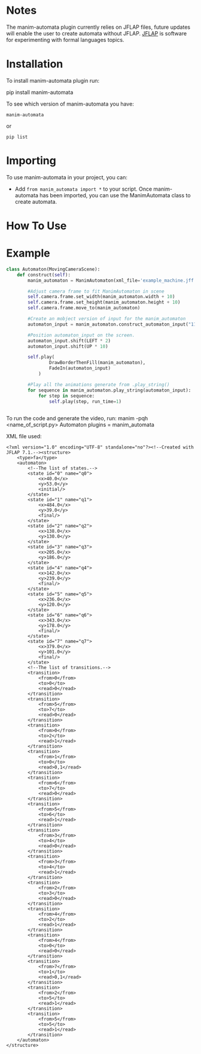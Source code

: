 Notes
=====
The manim-automata plugin currently relies on JFLAP files, future updates will enable the user to create automata without JFLAP.
[JFLAP](https://www.jflap.org) is software for experimenting with formal languages topics.

Installation
============
To install manim-automata plugin run:

   pip install manim-automata

To see which version of manim-automata you have:

    manim-automata

or

    pip list


Importing
=========
To use manim-automata in your project, you can:

* Add ``from manim_automata import *`` to your script.
Once manim-automata has been imported, you can use the ManimAutomata class to create automata.

How To Use
==========





Example
=======
```python
class Automaton(MovingCameraScene):
    def construct(self):
        manim_automaton = ManimAutomaton(xml_file='example_machine.jff')

        #Adjust camera frame to fit ManimAutomaton in scene
        self.camera.frame.set_width(manim_automaton.width + 10)
        self.camera.frame.set_height(manim_automaton.height + 10)
        self.camera.frame.move_to(manim_automaton)

        #Create an mobject version of input for the manim_automaton
        automaton_input = manim_automaton.construct_automaton_input("110011")

        #Position automaton_input on the screen.
        automaton_input.shift(LEFT * 2)
        automaton_input.shift(UP * 10)

        self.play(
                DrawBorderThenFill(manim_automaton),
                FadeIn(automaton_input)
            )

        #Play all the animations generate from .play_string()
        for sequence in manim_automaton.play_string(automaton_input):
            for step in sequence:
                self.play(step, run_time=1)
               
```
To run the code and generate the video, run:
   manim -pqh <name_of_script.py> Automaton plugins = manim_automata

XML file used:
```
<?xml version="1.0" encoding="UTF-8" standalone="no"?><!--Created with JFLAP 7.1.--><structure>
	<type>fa</type>
	<automaton>
		<!--The list of states.-->
		<state id="0" name="q0">
			<x>40.0</x>
			<y>53.0</y>
			<initial/>
		</state>
		<state id="1" name="q1">
			<x>484.0</x>
			<y>39.0</y>
			<final/>
		</state>
		<state id="2" name="q2">
			<x>138.0</x>
			<y>130.0</y>
		</state>
		<state id="3" name="q3">
			<x>205.0</x>
			<y>186.0</y>
		</state>
		<state id="4" name="q4">
			<x>142.0</x>
			<y>239.0</y>
			<final/>
		</state>
		<state id="5" name="q5">
			<x>236.0</x>
			<y>120.0</y>
		</state>
		<state id="6" name="q6">
			<x>343.0</x>
			<y>178.0</y>
			<final/>
		</state>
		<state id="7" name="q7">
			<x>379.0</x>
			<y>101.0</y>
			<final/>
		</state>
		<!--The list of transitions.-->
		<transition>
			<from>0</from>
			<to>0</to>
			<read>0</read>
		</transition>
		<transition>
			<from>5</from>
			<to>7</to>
			<read>0</read>
		</transition>
		<transition>
			<from>0</from>
			<to>2</to>
			<read>1</read>
		</transition>
		<transition>
			<from>1</from>
			<to>0</to>
			<read>0,1</read>
		</transition>
		<transition>
			<from>6</from>
			<to>7</to>
			<read>0</read>
		</transition>
		<transition>
			<from>5</from>
			<to>6</to>
			<read>1</read>
		</transition>
		<transition>
			<from>3</from>
			<to>4</to>
			<read>0</read>
		</transition>
		<transition>
			<from>3</from>
			<to>4</to>
			<read>1</read>
		</transition>
		<transition>
			<from>2</from>
			<to>3</to>
			<read>0</read>
		</transition>
		<transition>
			<from>4</from>
			<to>2</to>
			<read>1</read>
		</transition>
		<transition>
			<from>4</from>
			<to>0</to>
			<read>0</read>
		</transition>
		<transition>
			<from>7</from>
			<to>1</to>
			<read>0,1</read>
		</transition>
		<transition>
			<from>2</from>
			<to>5</to>
			<read>1</read>
		</transition>
		<transition>
			<from>5</from>
			<to>5</to>
			<read>1</read>
		</transition>
	</automaton>
</structure>
```

